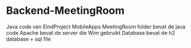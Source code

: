 Backend-MeetingRoom
===================

Java code van EindProject MobileApps
MeetingRoom folder bevat de java code
Apache bevat de server die Wim gebruikt
Database bevat de h2 database + sql file

